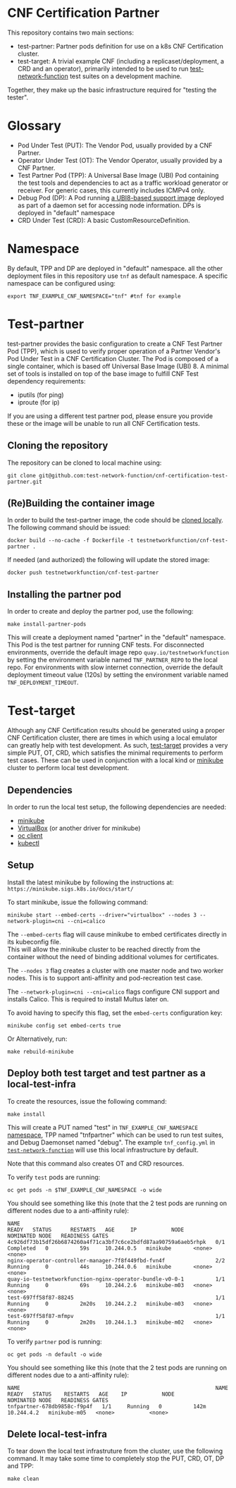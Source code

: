 # CNF Certification Partner

This repository contains two main sections:
* test-partner:  Partner pods definition for use on a k8s CNF Certification cluster.
* test-target:  A trivial example CNF (including a replicaset/deployment, a CRD and an operator), primarily intended to be used to run [test-network-function](https://github.com/test-network-function/test-network-function) test suites on a development machine.

Together, they make up the basic infrastructure required for "testing the tester".

# Glossary

* Pod Under Test (PUT): The Vendor Pod, usually provided by a CNF Partner.
* Operator Under Test (OT): The Vendor Operator, usually provided by a CNF Partner.
* Test Partner Pod (TPP): A Universal Base Image (UBI) Pod containing the test tools and dependencies to act as a traffic workload generator or receiver.  For generic cases, this currently includes ICMPv4 only.
* Debug Pod (DP): A Pod running [a UBI8-based support image](https://quay.io/repository/testnetworkfunction/debug-partner) deployed as part of a daemon set for accessing node information. DPs is deployed in "default" namespace
* CRD Under Test (CRD): A basic CustomResourceDefinition.


# Namespace

By default, TPP and DP are deployed in "default" namespace. all the other deployment files in this repository use ``tnf`` as default namespace. A specific namespace can be configured using:

```shell-script
export TNF_EXAMPLE_CNF_NAMESPACE="tnf" #tnf for example
```
# Test-partner

test-partner provides the basic configuration to create a CNF Test Partner Pod (TPP), which is used to verify proper operation of a Partner Vendor's Pod Under Test in a CNF Certification Cluster.  The Pod is composed of a single container, which is based off Universal Base Image (UBI) 8.  A minimal set of tools is installed on top of the base image to fulfill CNF Test dependency requirements:
* iputils (for ping)
* iproute (for ip)

If you are using a different test partner pod, please ensure you provide these or the image will be unable to run all CNF
Certification tests.

## Cloning the repository

The repository can be cloned to local machine using:

```shell-script
git clone git@github.com:test-network-function/cnf-certification-test-partner.git
```
## (Re)Building the container image

In order to build the test-partner image, the code should be [cloned locally](##cloning-the-repository). The following command should be issued:
```shell-script
docker build --no-cache -f Dockerfile -t testnetworkfunction/cnf-test-partner .
```

If needed (and authorized) the following will update the stored image:

```shell-script
docker push testnetworkfunction/cnf-test-partner
```

## Installing the partner pod

In order to create and deploy the partner pod, use the following:

```shell-script
make install-partner-pods
```

This will create a deployment named "partner" in the "default" namespace.  This Pod is the test partner for running CNF tests.
For disconnected environments, override the default image repo `quay.io/testnetworkfunction` by setting the environment variable named `TNF_PARTNER_REPO` to the local repo.
For environments with slow internet connection, override the default deployment timeout value (120s) by setting the environment variable named `TNF_DEPLOYMENT_TIMEOUT`.

# Test-target

Although any CNF Certification results should be generated using a proper CNF Certification cluster, there are times
in which using a local emulator can greatly help with test development.  As such, [test-target](./test-target)
provides a very simple PUT, OT, CRD, which satisfies the minimal requirements to perform test cases.
These can be used in conjunction with a local kind or [minikube](https://minikube.sigs.k8s.io/docs/) cluster to perform local test development.


## Dependencies

In order to run the local test setup, the following dependencies are needed:
* [minikube](https://minikube.sigs.k8s.io/docs/)
* [VirtualBox](https://www.virtualbox.org/) (or another driver for minikube)
* [oc client](https://docs.openshift.com/container-platform/3.6/cli_reference/get_started_cli.html#cli-linux)
* [kubectl](https://kubernetes.io/docs/tasks/tools/install-kubectl/)

## Setup
Install the latest minikube by following the instructions at:
```https://minikube.sigs.k8s.io/docs/start/```

To start minikube, issue the following command:

```shell-script
minikube start --embed-certs --driver="virtualbox" --nodes 3 --network-plugin=cni --cni=calico 
```

The `--embed-certs` flag will cause minikube to embed certificates directly in its kubeconfig file.  
This will allow the minikube cluster to be reached directly from the container without the need of binding additional volumes for certificates.

The `--nodes 3` flag creates a cluster with one master node and two worker nodes. This is to support anti-affinity and pod-recreation test case.

The  `--network-plugin=cni --cni=calico` flags configure CNI support and installs Calico. This is required to install Multus later on.

To avoid having to specify this flag, set the `embed-certs` configuration key:

```shell-script
minikube config set embed-certs true
```
Or Alternatively, run:
```shell-script
make rebuild-minikube
```

## Deploy both test target and test partner as a local-test-infra

To create the resources, issue the following command:

```shell-script
make install
```

This will create a PUT named "test" in `TNF_EXAMPLE_CNF_NAMESPACE` [namespace](#namespace), TPP named "tnfpartner" which can be used to run test suites, and Debug Daemonset named "debug". The
example `tnf_config.yml` in [`test-network-function`](https://github.com/test-network-function/test-network-function)
will use this local infrastructure by default.

Note that this command also creates OT and CRD resources.

To verify `test` pods are running: 

```shell-script
oc get pods -n $TNF_EXAMPLE_CNF_NAMESPACE -o wide
```

You should see something like this (note that the 2 test pods are running on different nodes due to a anti-affinity rule):
```shell-script
NAME                                                              READY   STATUS      RESTARTS   AGE     IP           NODE           NOMINATED NODE   READINESS GATES
4c926df73b15df26b6874260a4f71ca3bf7c6ce2bdfd87aa90759a6aeb5rhpk   0/1     Completed   0          59s     10.244.0.5   minikube       <none>           <none>
nginx-operator-controller-manager-7f8f449fbd-fvn4f                2/2     Running     0          44s     10.244.0.6   minikube       <none>           <none>
quay-io-testnetworkfunction-nginx-operator-bundle-v0-0-1          1/1     Running     0          69s     10.244.2.6   minikube-m03   <none>           <none>
test-697ff58f87-88245                                             1/1     Running     0          2m20s   10.244.2.2   minikube-m03   <none>           <none>
test-697ff58f87-mfmpv                                             1/1     Running     0          2m20s   10.244.1.3   minikube-m02   <none>           <none>
```

To verify `partner` pod is running: 

```shell-script
oc get pods -n default -o wide
```

You should see something like this (note that the 2 test pods are running on different nodes due to a anti-affinity rule):
```shell-script
NAME                                                              NAME                          READY   STATUS    RESTARTS   AGE    IP           NODE           NOMINATED NODE   READINESS GATES
tnfpartner-678db9858c-f9p4f   1/1     Running   0          142m   10.244.4.2   minikube-m05   <none>           <none>
```
## Delete local-test-infra

To tear down the local test infrastruture from the cluster, use the following command. It may take some time to completely stop the PUT, CRD, OT, DP and TPP:

```shell-script
make clean
```
